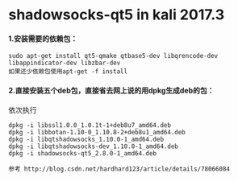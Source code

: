 # shadowsocks-qt5 in kali 2017.3




#### 1.安装需要的依赖包：
  ```
  sudo apt-get install qt5-qmake qtbase5-dev libqrencode-dev libappindicator-dev libzbar-dev
  如果还少依赖包使用apt-get -f install
  ```
#### 2.直接安装五个deb包，直接省去网上说的用dpkg生成deb的包：
依次执行
```
dpkg -i libssl1.0.0_1.0.1t-1+deb8u7_amd64.deb
dpkg -i libbotan-1.10-0_1.10.8-2+deb8u1_amd64.deb
dpkg -i libqtshadowsocks_1.10.0-1_amd64.deb
dpkg -i libqtshadowsocks-dev_1.10.0-1_amd64.deb
dpkg -i shadowsocks-qt5_2.8.0-1_amd64.deb
```
```
参考 http://blog.csdn.net/hardhard123/article/details/78066084
```
